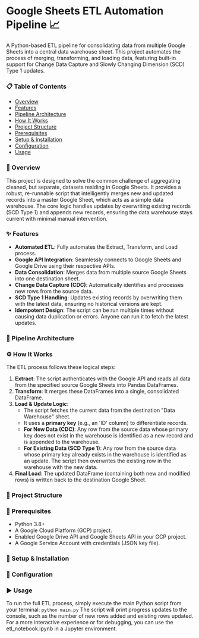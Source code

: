 # Google Sheets ETL Automation Pipeline 📈
A Python-based ETL pipeline for consolidating data from multiple Google Sheets into a central data warehouse sheet. This project automates the process of merging, transforming, and loading data, featuring built-in support for Change Data Capture and Slowly Changing Dimension (SCD) Type 1 updates.

### 📋 Table of Contents
- [Overview](#-overview)
- [Features](#-features)
- [Pipeline Architecture](#-pipeline-architecture)
- [How It Works](#-how-it-works)
- [Project Structure](#-project-structure)
- [Prerequisites](#-prerequisites)
- [Setup & Installation](#-setup-&-installation)
- [Configuration](#-configuration)
- [Usage](#-usage)

### 🔎 Overview
This project is designed to solve the common challenge of aggregating cleaned, but separate, datasets residing in Google Sheets. It provides a robust, re-runnable script that intelligently merges new and updated records into a master Google Sheet, which acts as a simple data warehouse. The core logic handles updates by overwriting existing records (SCD Type 1) and appends new records, ensuring the data warehouse stays current with minimal manual intervention.

### ✨ Features
- **Automated ETL**: Fully automates the Extract, Transform, and Load process.
- **Google API Integration**: Seamlessly connects to Google Sheets and Google Drive using their respective APIs.
- **Data Consolidation**: Merges data from multiple source Google Sheets into one destination sheet.
- **Change Data Capture (CDC)**: Automatically identifies and processes new rows from the source data.
- **SCD Type 1 Handling**: Updates existing records by overwriting them with the latest data, ensuring no historical versions are kept.
- **Idempotent Design**: The script can be run multiple times without causing data duplication or errors. Anyone can run it to fetch the latest updates.
### 📄 Pipeline Architecture



### ⚙️ How It Works
The ETL process follows these logical steps:
1. **Extract**: The script authenticates with the Google API and reads all data from the specified source Google Sheets into Pandas DataFrames.
2. **Transform**: It merges these DataFrames into a single, consolidated DataFrame.
3. **Load & Update Logic**:
   - The script fetches the current data from the destination "Data Warehouse" sheet.
   - It uses a **primary key** (e.g., an 'ID' column) to differentiate records.
   - **For New Data (CDC)**: Any row from the source data whose primary key does not exist in the warehouse is identified as a new record and is appended to the warehouse.
   - **For Existing Data (SCD Type 1)**: Any row from the source data whose primary key already exists in the warehouse is identified as an update. The script then overwrites the existing row in the warehouse with the new data.
4. **Final Load**: The updated DataFrame (containing both new and modified rows) is written back to the destination Google Sheet.

### 📁 Project Structure


### 🔧 Prerequisites
- Python 3.8+
- A Google Cloud Platform (GCP) project.
- Enabled Google Drive API and Google Sheets API in your GCP project.
- A Google Service Account with credentials (JSON key file).
  
### 🚀 Setup & Installation


### 🔩 Configuration

### ▶️ Usage
To run the full ETL process, simply execute the main Python script from your terminal:
```python main.py```
The script will print progress updates to the console, such as the number of new rows added and existing rows updated.
For a more interactive experience or for debugging, you can use the etl_notebook.ipynb in a Jupyter environment.
